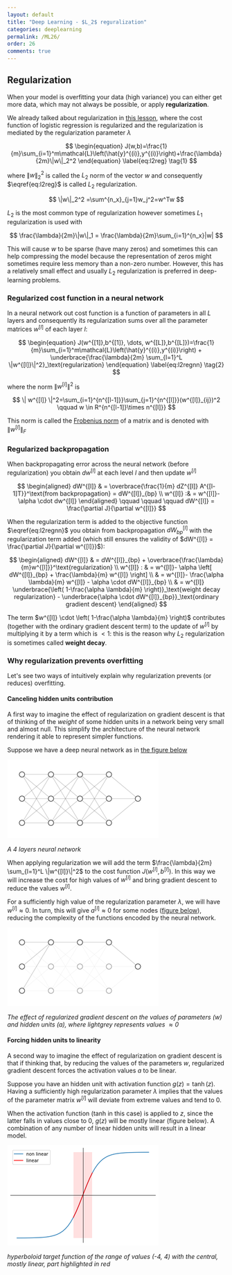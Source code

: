 ```yaml
---
layout: default
title: "Deep Learning - $L_2$ reguralization"
categories: deeplearning
permalink: /ML26/
order: 26
comments: true
---
```


## Regularization
When your model is overfitting your data (high variance) you can either get more data, which may not always be possible, or apply **regularization**.

We already talked about regularization in <a href="page:ML8">this lesson</a>, where the cost function of logistic regression is regularized and the regularization is mediated by the regularization parameter $\lambda$

$$
\begin{equation}
J(w,b)=\frac{1}{m}\sum_{i=1}^m\mathcal{L}\left(\hat{y}^{(i)},y^{(i)}\right)+\frac{\lambda}{2m}\|w\|_2^2
\end{equation}
\label{eq:l2reg} \tag{1}
$$

where $\|w\|_2^2$ is called the $L_2$ norm of the vector $w$ and consequently $\eqref{eq:l2reg}$ is called $L_2$ regularization.

$$
\|w\|_2^2  =\sum^{n_x}_{j=1}w_j^2=w^Tw
$$

$L_2$ is the most common type of regularization however sometimes $L_1$ regularization is used with

$$
\frac{\lambda}{2m}\|w\|_1 = \frac{\lambda}{2m}\sum_{i=1}^{n_x}|w| 
$$

This will cause $w$ to be sparse (have many zeros) and sometimes this can help compressing the model because the representation of zeros might sometimes require less memory than a non-zero number. However, this has a relatively small effect and usually $L_2$ regularization is preferred in deep-learning problems. 

### Regularized cost function in a neural network
In a neural network out cost function is a function of parameters in all $L$ layers and consequently its regularization sums over all the parameter matrices $w^{[l]}$ of each layer $l$:

$$
\begin{equation}
J(w^{[1]},b^{[1]}, \dots, w^{[L]},b^{[L]})=\frac{1}{m}\sum_{i=1}^m\mathcal{L}\left(\hat{y}^{(i)},y^{(i)}\right) + \underbrace{\frac{\lambda}{2m} \sum_{l=1}^L \|w^{[l]}\|^2}_\text{regularization}
\end{equation}
\label{eq:l2regnn} \tag{2}
$$

where the norm $\| w^{[l]} \|^2$ is

$$
\| w^{[l]} \|^2=\sum_{i=1}^{n^{[l-1]}}\sum_{j=1}^{n^{[l]}}(w^{[l]}_{ij})^2  \qquad w \in R^{n^{[l-1]}\times n^{[l]}}
$$

This norm is called the [Frobenius norm](https://mathworld.wolfram.com/FrobeniusNorm.html#:~:text=The%20Frobenius%20norm%2C%20sometimes%20also,considered%20as%20a%20vector%20norm.) of a matrix and is denoted with $\| w^{[l]} \|_F$

### Regularized backpropagation
When backpropagating error across the neural network (before regularization) you obtain $dw^{[l]}$ at each level $l$ and then update $w^{[l]}$

$$
\begin{aligned}
 dW^{[l]} & = \overbrace{\frac{1}{m} dZ^{[l]} A^{[l-1]T}}^\text{from backpropagation} = dW^{[l]}_{bp} \\ 
 w^{[l]}  :& = w^{[l]}-\alpha \cdot dw^{[l]}
\end{aligned}
\qquad \qquad \qquad dW^{[l]} = \frac{\partial J}{\partial w^{[l]}}
$$



When the regularization term is added to the objective function $\eqref{eq:l2regnn}$ you obtain from backpropagation $dW^{[l]}_{bp}$ with the regularization term added (which still ensures the validity of $dW^{[l]} = \frac{\partial J}{\partial w^{[l]}}$):

$$
\begin{aligned}
dW^{[l]} & = dW^{[l]}_{bp} + \overbrace{\frac{\lambda}{m}w^{[l]}}^\text{regularization} \\
w^{[l]}  : & = w^{[l]}- \alpha \left[ dW^{[l]}_{bp} + \frac{\lambda}{m} w^{[l]} \right] \\
& = w^{[l]}- \frac{\alpha \lambda}{m} w^{[l]} - \alpha \cdot dW^{[l]}_{bp} \\
& = w^{[l]} \underbrace{\left( 1-\frac{\alpha \lambda}{m} \right)}_\text{weight decay regularization} - \underbrace{\alpha \cdot dW^{[l]}_{bp}}_\text{ordinary gradient descent}
\end{aligned}
$$

The term $w^{[l]} \cdot \left( 1-\frac{\alpha \lambda}{m} \right)$ contributes (together with the ordinary gradient descent term) to the update of $w^{[l]}$ by multiplying it by a term which is $< 1$: this is the reason why $L_2$ regularization is sometimes called **weight decay**.

### Why regularization prevents overfitting
Let's see two ways of intuitively explain why regularization prevents (or reduces) overfitting.

#### Canceling hidden units contribution

A first way to imagine the effect of regularization on gradient descent is that of thinking of the *weight* of some hidden units in a network being very small and almost null. This simplify the architecture of the neural network rendering it able to represent simpler functions.

Suppose we have a deep neural network as in <a href="#fig:deepnn">the figure below</a>


    
![png](ML-26-DeepLearningL2Regularization_files/ML-26-DeepLearningL2Regularization_4_0.png)
    


<i id="fig:deepnn">A 4 layers neural network</i>

When applying regularization we will add the term $\frac{\lambda}{2m} \sum_{l=1}^L \|w^{[l]}\|^2$ to the cost function $J(w^{[l]}, b^{[l]})$. In this way we will increase the cost for high values of $w^{[l]}$ and bring gradient descent to reduce the values $w^{[l]}$.

For a sufficiently high value of the regularization parameter $\lambda$, we will have $w^{[l]} \approx 0$. In turn, this will give $a^{[l]} \approx 0$ for some nodes (<a href="#fig:regdeepnn">figure below</a>), reducing the complexity of the functions encoded by the neural network. 


    
![png](ML-26-DeepLearningL2Regularization_files/ML-26-DeepLearningL2Regularization_6_0.png)
    


<i id="fig:regdeepnn">The effect of regularized gradient descent on the values of parameters ($w$) and hidden units ($a$), where lightgrey represents values $\approx 0$</i>

#### Forcing hidden units to linearity
A second way to imagine the effect of regularization on gradient descent is that if thinking that, by reducing the values of the parameters $w$, regularized gradient descent forces the activation values $a$ to be linear.

Suppose you have an hidden unit with activation function $g(z) = \tanh(z)$. Having a sufficiently high regularization parameter $\lambda$ implies that the values of the parameter matrix $w^{[l]}$ will deviate from extreme values and tend to 0. 

When the activation function (tanh in this case) is applied to $z$, since the latter falls in values close to 0, $g(z)$ will be mostly linear (<a hred="#lintanh">figure below</a>). A combination of any number of linear hidden units will result in a linear model.


    
![png](ML-26-DeepLearningL2Regularization_files/ML-26-DeepLearningL2Regularization_8_0.png)
    


<i id="fig:lintanh">hyperboloid target function of the range of values (-4, 4) with the central, mostly linear, part highlighted in red</i>
